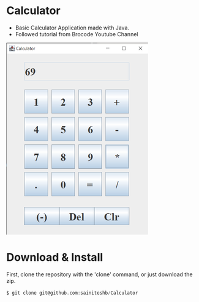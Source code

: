 # Calculator 
- Basic Calculator Application made with Java.
- Followed tutorial from Brocode Youtube Channel

<img src = "https://github.com/sainiteshb/Calculator/blob/main/screenshot/cal.png" width = "370px" height = "500px" />

# Download & Install
First, clone the repository with the 'clone' command, or just download the zip.
```C
$ git clone git@github.com:sainiteshb/Calculator
```
 

